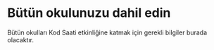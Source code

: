 

# Bütün okulunuzu dahil edin

Bütün okulları Kod Saati etkinliğine katmak için gerekli bilgiler burada olacaktır.